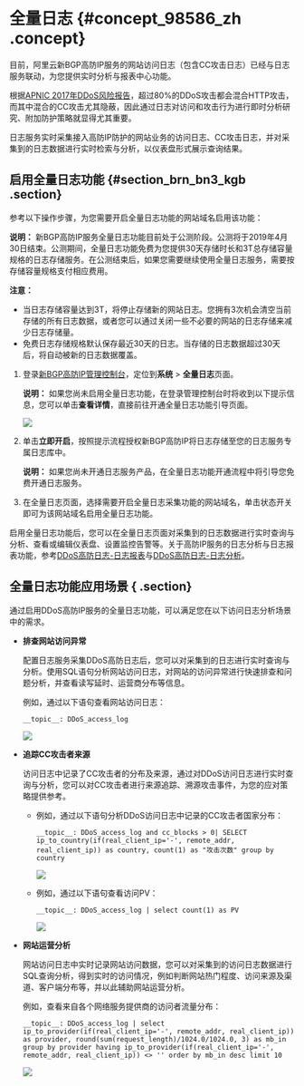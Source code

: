 # 全量日志 {#concept_98586_zh .concept}

目前，阿里云新BGP高防IP服务的网站访问日志（包含CC攻击日志）已经与日志服务联动，为您提供实时分析与报表中心功能。

根据[APNIC 2017年DDoS风险报告](https://blog.apnic.net/2018/04/03/the-DDoS-threat-landscape-in-2017/)，超过80%的DDoS攻击都会混合HTTP攻击，而其中混合的CC攻击尤其隐蔽，因此通过日志对访问和攻击行为进行即时分析研究、附加防护策略就显得尤其重要。

日志服务实时采集接入高防IP防护的网站业务的访问日志、CC攻击日志，并对采集到的日志数据进行实时检索与分析，以仪表盘形式展示查询结果。

## 启用全量日志功能 {#section_brn_bn3_kgb .section}

参考以下操作步骤，为您需要开启全量日志功能的网站域名启用该功能：

**说明：** 新BGP高防IP服务全量日志功能目前处于公测阶段。公测将于2019年4月30日结束。公测期间，全量日志功能免费为您提供30天存储时长和3T总存储容量规格的日志存储服务。在公测结束后，如果您需要继续使用全量日志服务，需要按存储容量规格支付相应费用。

**注意：** 

-   当日志存储容量达到3T，将停止存储新的网站日志。您拥有3次机会清空当前存储的所有日志数据，或者您可以通过关闭一些不必要的网站的日志存储来减少日志存储量。
-   免费日志存储规格默认保存最近30天的日志。当存储的日志数据超过30天后，将自动被新的日志数据覆盖。

1.  登录[新BGP高防IP管理控制台](https://yundunnext.console.aliyun.com/?p=ddoscoo)，定位到**系统** \> **全量日志**页面。

    **说明：** 如果您尚未启用全量日志功能，在登录管理控制台时将收到以下提示信息，您可以单击**查看详情**，直接前往开通全量日志功能引导页面。

    ![](http://static-aliyun-doc.oss-cn-hangzhou.aliyuncs.com/assets/img/79698/155488813636936_zh-CN.png)

2.  单击**立即开启**，按照提示流程授权新BGP高防IP将日志存储至您的日志服务专属日志库中。

    **说明：** 如果您尚未开通日志服务产品，在全量日志功能开通流程中将引导您免费开通日志服务。

3.  在全量日志页面，选择需要开启全量日志采集功能的网站域名，单击状态开关即可为该网站域名启用全量日志功能。

启用全量日志功能后，您可以在全量日志页面对采集到的日志数据进行实时查询与分析、查看或编辑仪表盘、设置监控告警等。关于高防IP服务的日志分析与日志报表功能，参考[DDoS高防日志-日志报表](../../../../../intl.zh-CN/用户指南/云产品采集/新BGP高防日志/日志报表.md#)与[DDoS高防日志-日志分析](../../../../../intl.zh-CN/用户指南/云产品采集/新BGP高防日志/日志分析.md#)。

## 全量日志功能应用场景 { .section}

通过启用DDoS高防IP服务的全量日志功能，可以满足您在以下访问日志分析场景中的需求。

-   **排查网站访问异常**

    配置日志服务采集DDoS高防日志后，您可以对采集到的日志进行实时查询与分析。使用SQL语句分析网站访问日志，对网站的访问异常进行快速排查和问题分析，并查看读写延时、运营商分布等信息。

    例如，通过以下语句查看网站访问日志：

    `__topic__: DDoS_access_log`

    ![](http://static-aliyun-doc.oss-cn-hangzhou.aliyuncs.com/assets/img/79698/155488813736937_zh-CN.png)

-   **追踪CC攻击者来源**

    访问日志中记录了CC攻击者的分布及来源，通过对DDoS访问日志进行实时查询与分析，您可以对CC攻击者进行来源追踪、溯源攻击事件，为您的应对策略提供参考。

    -   例如，通过以下语句分析DDoS访问日志中记录的CC攻击者国家分布：

        `__topic__: DDoS_access_log and cc_blocks > 0| SELECT ip_to_country(if(real_client_ip='-', remote_addr, real_client_ip)) as country, count(1) as "攻击次数" group by country`

        ![](http://static-aliyun-doc.oss-cn-hangzhou.aliyuncs.com/assets/img/79698/155488813736938_zh-CN.png)

    -   例如，通过以下语句查看访问PV：

         `__topic__: DDoS_access_log | select count(1) as PV` 

        ![](http://static-aliyun-doc.oss-cn-hangzhou.aliyuncs.com/assets/img/79698/155488813736939_zh-CN.png)

-   **网站运营分析**

    网站访问日志中实时记录网站访问数据，您可以对采集到的访问日志数据进行SQL查询分析，得到实时的访问情况，例如判断网站热门程度、访问来源及渠道、客户端分布等，并以此辅助网站运营分析。

    例如，查看来自各个网络服务提供商的访问者流量分布：

    `__topic__: DDoS_access_log | select ip_to_provider(if(real_client_ip='-', remote_addr, real_client_ip)) as provider, round(sum(request_length)/1024.0/1024.0, 3) as mb_in group by provider having ip_to_provider(if(real_client_ip='-', remote_addr, real_client_ip)) <> '' order by mb_in desc limit 10` 

    ![](http://static-aliyun-doc.oss-cn-hangzhou.aliyuncs.com/assets/img/79698/155488813836940_zh-CN.png)


